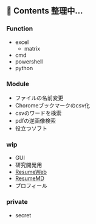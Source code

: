 ## 🌱 Contents 整理中...
### Function
- excel
  - matrix
- cmd
- powershell
- python

### Module
- ファイルの名前変更
- Choromeブックマークのcsv化
- csvのワードを検索
- pdfの逆画像検索
- 役立つソフト

### wip
- GUI
- 研究開発用
- [ResumeWeb](https://github.com/h4r3/h4r3.github.io)
- [ResumeMD](https://github.com/h4r3/Resume)
- プロフィール

### private
- secret


<!--
**h4r3/h4r3** is a ✨ _special_ ✨ repository because its `README.md` (this file) appears on your GitHub profile.

Here are some ideas to get you started:

- 🔭 I’m currently working on ...
- 🌱 I’m currently learning ...
- 👯 I’m looking to collaborate on ...
- 🤔 I’m looking for help with ...
- 💬 Ask me about ...
- 📫 How to reach me: ...
- 😄 Pronouns: ...
- ⚡ Fun fact: ...
- 👋 Hi there: ...
-->
